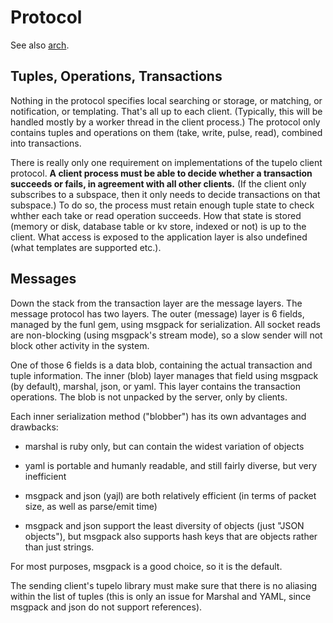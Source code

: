 Protocol
========

See also [arch](doc/arch.rb).

Tuples, Operations, Transactions
--------------------------------

Nothing in the protocol specifies local searching or storage, or matching, or notification, or templating. That's all up to each client. (Typically, this will be handled mostly by a worker thread in the client process.) The protocol only contains tuples and operations on them (take, write, pulse, read), combined into transactions.

There is really only one requirement on implementations of the tupelo client protocol. **A client process must be able to decide whether a transaction succeeds or fails, in agreement with all other clients.** (If the client only subscribes to a subspace, then it only needs to decide transactions on that subspace.) To do so, the process must retain enough tuple state to check whther each take or read operation succeeds. How that state is stored (memory or disk, database table or kv store, indexed or not) is up to the client. What access is exposed to the application layer is also undefined (what templates are supported etc.).

Messages
--------

Down the stack from the transaction layer are the message layers. The message protocol has two layers. The outer (message) layer is 6 fields, managed by the funl gem, using msgpack for serialization. All socket reads are non-blocking (using msgpack's stream mode), so a slow sender will not block other activity in the system.

One of those 6 fields is a data blob, containing the actual transaction and tuple information. The inner (blob) layer manages that field using msgpack (by default), marshal, json, or yaml. This layer contains the transaction operations. The blob is not unpacked by the server, only by clients.

Each inner serialization method ("blobber") has its own advantages and drawbacks:

* marshal is ruby only, but can contain the widest variation of objects

* yaml is portable and humanly readable, and still fairly diverse, but very inefficient

* msgpack and json (yajl) are both relatively efficient (in terms of packet size, as well as parse/emit time)

* msgpack and json support the least diversity of objects (just "JSON objects"), but msgpack also supports hash keys that are objects rather than just strings.

For most purposes, msgpack is a good choice, so it is the default.

The sending client's tupelo library must make sure that there is no aliasing within the list of tuples (this is only an issue for Marshal and YAML, since msgpack and json do not support references).

